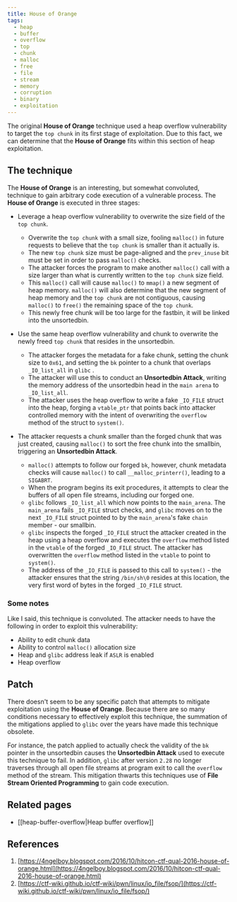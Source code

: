 ```yaml
---
title: House of Orange
tags:
  - heap
  - buffer
  - overflow
  - top
  - chunk
  - malloc
  - free
  - file
  - stream
  - memory
  - corruption
  - binary
  - exploitation
---
```


The original **House of Orange** technique used a heap overflow vulnerability
to target the `top chunk` in its first stage of exploitation. Due to this fact,
we can determine that the **House of Orange** fits within this section of heap
exploitation.

## The technique

The **House of Orange** is an interesting, but somewhat convoluted, technique
to gain arbitrary code execution of a vulnerable process. The **House of
Orange** is executed in three stages:

- Leverage a heap overflow vulnerability to overwrite the size field of the
  `top chunk`.

  - Overwrite the `top chunk` with a small size, fooling `malloc()` in future
    requests to believe that the `top chunk` is smaller than it actually is.
  - The new `top chunk` size must be page-aligned and the `prev_inuse` bit must
    be set in order to pass `malloc()` checks.
  - The attacker forces the program to make another `malloc()` call with a size
    larger than what is currently written to the `top chunk` size field.
  - This `malloc()` call will cause `malloc()` to `mmap()` a new segment of
    heap memory. `malloc()` will also determine that the new segment of heap
    memory and the `top chunk` are not contiguous, causing `malloc()` to
    `free()` the remaining space of the `top chunk`.
  - This newly free chunk will be too large for the fastbin, it will be linked
    into the unsortedbin.

- Use the same heap overflow vulnerability and chunk to overwrite the newly
  freed `top chunk` that resides in the unsortedbin.

  - The attacker forges the metadata for a fake chunk, setting the chunk size
    to `0x61`, and setting the `bk` pointer to a chunk that overlaps
    `_IO_list_all` in `glibc` .
  - The attacker will use this to conduct an **Unsortedbin Attack**, writing
    the memory address of the unsortedbin head in the `main arena` to
    `_IO_list_all`.
  - The attacker uses the heap overflow to write a fake `_IO_FILE` struct into
    the heap, forging a `vtable_ptr` that points back into attacker controlled
    memory with the intent of overwriting the `overflow` method of the struct
    to `system()`.

- The attacker requests a chunk smaller than the forged chunk that was just
  created, causing `malloc()` to sort the free chunk into the smallbin,
  triggering an **Unsortedbin Attack**.
  - `malloc()` attempts to follow our forged `bk`, however, chunk metadata
    checks will cause `malloc()` to call `__malloc_printerr()`, leading to a
    `SIGABRT`.
  - When the program begins its exit procedures, it attempts to clear the
    buffers of all open file streams, including our forged one.
  - `glibc` follows `_IO_list_all` which now points to the `main_arena`. The
    `main_arena` fails `_IO_FILE` struct checks, and `glibc` moves on to the
    next `_IO_FILE` struct pointed to by the `main_arena`'s fake `chain`
    member - our smallbin.
  - `glibc` inspects the forged `_IO_FILE` struct the attacker created in the
    heap using a heap overflow and executes the `overflow` method listed in the
    `vtable` of the forged `_IO_FILE` struct. The attacker has overwritten the
    `overflow` method listed in the `vtable` to point to `system()`.
  - The address of the `_IO_FILE` is passed to this call to `system()` - the
    attacker ensures that the string `/bin/sh\0` resides at this location, the
    very first word of bytes in the forged `_IO_FILE` struct.

### Some notes

Like I said, this technique is convoluted. The attacker needs to have the
following in order to exploit this vulnerability:

- Ability to edit chunk data
- Ability to control `malloc()` allocation size
- Heap and `glibc` address leak if `ASLR` is enabled
- Heap overflow

## Patch

There doesn't seem to be any specific patch that attempts to mitigate
exploitation using the **House of Orange**. Because there are so many
conditions necessary to effectively exploit this technique, the summation of
the mitigations applied to `glibc` over the years have made this technique
obsolete.

For instance, the patch applied to actually check the validity of the `bk`
pointer in the unsortedbin causes the **Unsortedbin Attack** used to execute
this technique to fail. In addition, `glibc` after version `2.28` no longer
traverses through all open file streams at program exit to call the `overflow`
method of the stream. This mitigation thwarts this techniques use of **File
Stream Oriented Programming** to gain code execution.

## Related pages

- [[heap-buffer-overflow|Heap buffer overflow]]

## References

1. [https://4ngelboy.blogspot.com/2016/10/hitcon-ctf-qual-2016-house-of-orange.html](https://4ngelboy.blogspot.com/2016/10/hitcon-ctf-qual-2016-house-of-orange.html)
2. [https://ctf-wiki.github.io/ctf-wiki/pwn/linux/io_file/fsop/](https://ctf-wiki.github.io/ctf-wiki/pwn/linux/io_file/fsop/)
